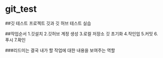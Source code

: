 # git_test
##깃 테스트 프로젝트
깃과 깃 허브 테스트 실습

##작업순서
1.깃설치
2.깃허브 계정 생성
3.로컬 저장소 깃 초기화
4.작인업
5.커밋
6.푸시
7.확인

###리드미는 결국 내가 할 작업에 대한 내용을 보여주는 역할
